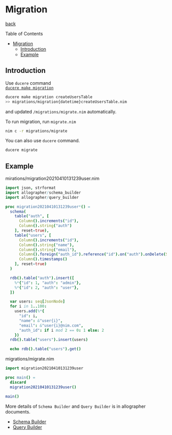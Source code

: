 Migration
===
[back](../../README.md)

Table of Contents

<!--ts-->
   * [Migration](#migration)
      * [Introduction](#introduction)
      * [Example](#example)

<!-- Added by: root, at: Mon Apr 19 05:12:59 UTC 2021 -->

<!--te-->

## Introduction
Use `ducere` command  
[`ducere make migration`](./ducere.md#migration)

```sh
ducere make migration createUsersTable
>> migrations/migration{datetime}createUsersTable.nim
```
and updated `/migrations/migrate.nim` automatically.

To run migration, run `migrate.nim`
```sh
nim c -r migrations/migrate
```

You can also use `ducere` command.
```sh
ducere migrate
```

## Example
mirations/migration20210410131239user.nim
```nim
import json, strformat
import allographer/schema_builder
import allographer/query_builder

proc migration20210410131239user*() =
  schema(
    table("auth", [
      Column().increments("id"),
      Column().string("auth")
    ], reset=true),
    table("users", [
      Column().increments("id"),
      Column().string("name"),
      Column().string("email"),
      Column().foreign("auth_id").reference("id").on("auth").onDelete(SET_NULL),
      Column().timestamps()
    ], reset=true)
  )

  rdb().table("auth").insert([
    %*{"id": 1, "auth": "admin"},
    %*{"id": 2, "auth": "user"},
  ])

  var users: seq[JsonNode]
  for i in 1..100:
    users.add(%*{
      "id": i,
      "name": &"user{i}",
      "email": &"user{i}@nim.com",
      "auth_id": if i mod 2 == 0: 1 else: 2
    })
  rdb().table("users").insert(users)

  echo rdb().table("users").get()

```

migrations/migrate.nim
```nim
import migration20210410131239user

proc main() =
  discard
  migration20210410131239user()

main()
```

More details of `Schema Builder` and `Query Builder` is in allographer documents.  
- [Schema Builder](https://github.com/itsumura-h/nim-allographer/blob/master/documents/schema_builder.md)
- [Query Builder](https://github.com/itsumura-h/nim-allographer/blob/master/documents/query_builder.md)
